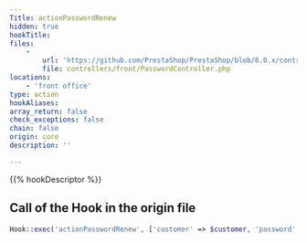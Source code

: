 ```yaml
---
Title: actionPasswordRenew
hidden: true
hookTitle: 
files:
    -
        url: 'https://github.com/PrestaShop/PrestaShop/blob/8.0.x/controllers/front/PasswordController.php'
        file: controllers/front/PasswordController.php
locations:
    - 'front office'
type: action
hookAliases: 
array_return: false
check_exceptions: false
chain: false
origin: core
description: ''

---
```


{{% hookDescriptor %}}

## Call of the Hook in the origin file

```php
Hook::exec('actionPasswordRenew', ['customer' => $customer, 'password' => $password])
```

